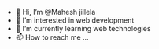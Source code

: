 - 👋 Hi, I’m @Mahesh jillela
- 👀 I’m interested in web development
- 🌱 I’m currently learning web technologies
- 📫 How to reach me ...

<!---
Maheshmodel/Maheshmodel is a ✨ special ✨ repository because its `README.md` (this file) appears on your GitHub profile.
You can click the Preview link to take a look at your changes.
--->
